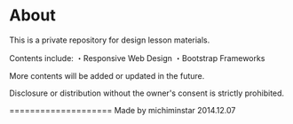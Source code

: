 About
=============
This is a private repository for design lesson materials.

Contents include:
  ・Responsive Web Design
  ・Bootstrap Frameworks

More contents will be added or updated in the future.

Disclosure or distribution without the owner's consent is strictly prohibited.

====================
Made by michiminstar 2014.12.07
